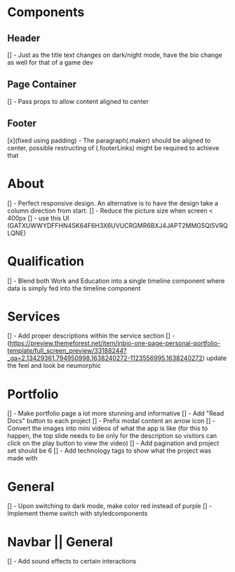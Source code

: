 # Components

## Header 
[] - Just as the title text changes on dark/night mode, have the bio change as well for that of a game dev 

## Page Container

[] - Pass props to allow content aligned to center

## Footer

[x](fixed using padding) - The paragraph(.maker) should be aligned to center, possible restructing of (.footerLinks) might be required to achieve that

# About

[] - Perfect responsive design. An alternative is to have the design take a column direction from start.
[] - Reduce the picture size when screen < 400px
[] - use this UI (GATXUWWYDFFHN4SK64F6H3X6UVUCRGMR6BXJ4JAPT2MMG5QI5VRQLQNE)

# Qualification

[] - Blend both Work and Education into a single timeline component where data
is simply fed into the timeline component

# Services

[] - Add proper descriptions within the service section
[] - (https://preview.themeforest.net/item/inbio-one-page-personal-portfolio-template/full_screen_preview/33188244?_ga=2.13429361.794950998.1638240272-1123556995.1638240272) update the feel and look be neumorphic
# Portfolio

[] - Make portfolio page a lot more stunning and informative
[] - Add "Read Docs" button to each project
[] - Prefix modal content an arrow icon
[] - Convert the images into mini videos of what the app is like (for this to happen, the top slide needs to be only for the description so visitors can click on the play button to view the video)
[] - Add pagination and project set should be 6
[] - Add technology tags to show what the project was made with

# General

[] - Upon switching to dark mode, make color red instead of purple
[] - Implement theme switch with styledcomponents

# Navbar || General       
[] - Add sound effects to certain interactions
